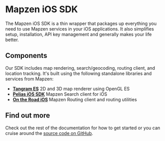 # Mapzen iOS SDK

The Mapzen iOS SDK is a thin wrapper that packages up everything you need to use Mapzen services in your iOS applications. It also simplifies setup, installation, API key management and generally makes your life better.

## Components

Our SDK includes map rendering, search/geocoding, routing client, and location tracking. It's built using the following standalone libraries and services from Mapzen:

* **[Tangram ES](https://github.com/tangrams/tangram-es)** 2D and 3D map renderer using OpenGL ES
* **[Pelias iOS SDK](https://github.com/pelias/pelias-ios-sdk)** Mapzen Search client for iOS
* **[On the Road iOS](https://github.com/mapzen/on-the-road_ios)** Mapzen Routing client and routing utilities

## Find out more

Check out the rest of the documentation for how to get started or you can cruise around the [source code on GitHub](https://github.com/mapzen/ios).
